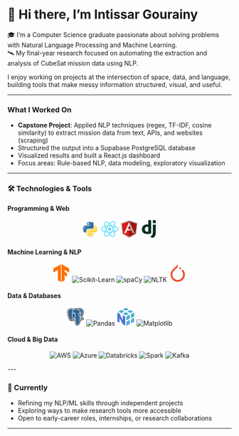 # 👋 Hi there, I’m Intissar Gourainy

🎓 I’m a Computer Science graduate passionate about solving problems with Natural Language Processing and Machine Learning.  
🛰️ My final-year research focused on automating the extraction and analysis of CubeSat mission data using NLP.

I enjoy working on projects at the intersection of space, data, and language, building tools that make messy information structured, visual, and useful.

---

###  What I Worked On

- **Capstone Project**: Applied NLP techniques (regex, TF-IDF, cosine similarity) to extract mission data from text, APIs, and websites (scraping)  
- Structured the output into a Supabase PostgreSQL database  
- Visualized results and built a React.js dashboard  
- Focus areas: Rule-based NLP, data modeling, exploratory visualization

---

### 🛠️ Technologies & Tools

#### Programming & Web
<p align="center">
  <img alt="Python" src="https://raw.githubusercontent.com/devicons/devicon/master/icons/python/python-original.svg" width="40" height="40"/>
  <img alt="React" src="https://raw.githubusercontent.com/devicons/devicon/master/icons/react/react-original.svg" width="40" height="40"/>
  <img alt="Angular" src="https://raw.githubusercontent.com/devicons/devicon/master/icons/angularjs/angularjs-original.svg" width="40" height="40"/>
  <img alt="Django" src="https://raw.githubusercontent.com/devicons/devicon/master/icons/django/django-plain.svg" width="40" height="40"/>
</p>

#### Machine Learning & NLP
<p align="center">
  <img alt="TensorFlow" src="https://raw.githubusercontent.com/devicons/devicon/master/icons/tensorflow/tensorflow-original.svg" width="40" height="40"/>
  <img alt="Scikit-Learn" src="https://upload.wikimedia.org/wikipedia/commons/0/05/Scikit_learn_logo_small.svg" width="40" height="40"/>
  <img alt="spaCy" src="https://upload.wikimedia.org/wikipedia/commons/0/0a/SpaCy_logo.svg" width="40" height="40"/>
  <img alt="NLTK" src="https://upload.wikimedia.org/wikipedia/commons/6/6b/Nltk_logo.svg" width="40" height="40"/>
  <img alt="PyTorch" src="https://raw.githubusercontent.com/devicons/devicon/master/icons/pytorch/pytorch-original.svg" width="40" height="40"/>
</p>

#### Data & Databases
<p align="center">
  <img alt="PostgreSQL" src="https://raw.githubusercontent.com/devicons/devicon/master/icons/postgresql/postgresql-original.svg" width="40" height="40"/>
  <img alt="Pandas" src="https://pandas.pydata.org/static/img/pandas_mark.svg" width="40" height="40"/>
  <img alt="NumPy" src="https://raw.githubusercontent.com/devicons/devicon/master/icons/numpy/numpy-original.svg" width="40" height="40"/>
  <img alt="Matplotlib" src="https://matplotlib.org/_static/logo2_compressed.svg" width="40" height="40"/>
</p>

#### Cloud & Big Data
<p align="center">
  <img alt="AWS" src="https://upload.wikimedia.org/wikipedia/commons/9/93/Amazon_Web_Services_Logo.svg" width="40" height="40"/>
  <img alt="Azure" src="https://upload.wikimedia.org/wikipedia/commons/a/a8/Microsoft_Azure_Logo.svg" width="40" height="40"/>
  <img alt="Databricks" src="https://www.vectorlogo.zone/logos/databricks/databricks-ar21.svg" width="100" height="40"/>
  <img alt="Spark" src="https://upload.wikimedia.org/wikipedia/commons/f/f3/Apache_Spark_logo.svg" width="80" height="40"/>
  <img alt="Kafka" src="https://www.vectorlogo.zone/logos/apache_kafka/apache_kafka-icon.svg" width="40" height="40"/>
</p>
---

### 🌱 Currently

- Refining my NLP/ML skills through independent projects  
- Exploring ways to make research tools more accessible  
- Open to early-career roles, internships, or research collaborations

---
